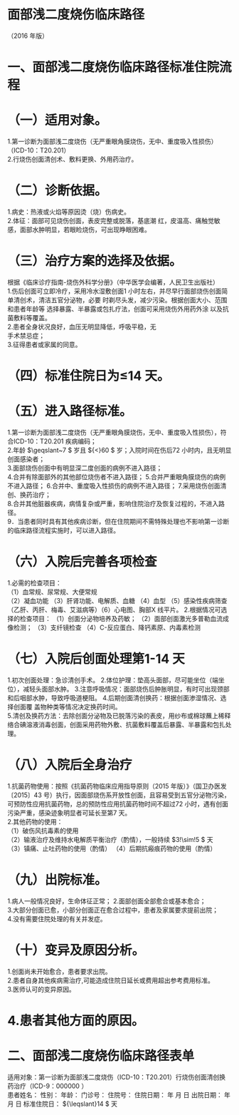 # 面部浅二度烧伤临床路径  
（2016 年版）  
# 一、面部浅二度烧伤临床路径标准住院流程  
# （一）适用对象。  
1.第一诊断为面部浅二度烧伤（无严重眼角膜烧伤，无中、重度吸入性损伤）（ICD-10：T20.201）  
2.行烧伤创面清创术、敷料更换、外用药治疗。  
# （二）诊断依据。  
1.病史：热液或火焰等原因烫（烧）伤病史。  
2.体征：面部可见烧伤创面，表皮完整或脱落，基底潮 红，皮温高、痛触觉敏感，面部水肿明显，若眼睑烧伤，可出现睁眼困难。  
# （三）治疗方案的选择及依据。  
根据《临床诊疗指南-烧伤外科学分册》（中华医学会编著，人民卫生出版社）  
1.伤后创面可立即冷疗，采用冷水湿敷创面1 小时左右，并尽早行面部烧伤创面简单清创术，清洁五官分泌物，必要 时剃尽头发，减少污染。根据创面大小、范围和患者年龄等 选择暴露、半暴露或包扎疗法，创面可采用烧伤外用药外涂 以及抗菌敷料等覆盖。  
2.患者全身状况良好，血压无明显降低，呼吸平稳，无  
手术禁忌症；  
3.征得患者或家属的同意。  
# （四）标准住院日为≤14 天。  
# （五）进入路径标准。  
1.第一诊断为面部浅二度烧伤（无严重眼角膜烧伤，无中、重度吸入性损伤），符合ICD-10：T20.201 疾病编码；  
2.年龄 $\geqslant~7 $ 岁且 ${<}60 $ 岁；入院时间在伤后72 小时内，且无明显创面感染者；  
3.面部烧伤创面中有明显深二度创面的病例不进入路径；  
4.合并有除面部外的其他部位烧伤者不进入路径； 5.合并严重眼角膜烧伤的病例不进入路径； 6.合并中、重度吸入性损伤的病例不进入路径； 7.采用烧伤创面清创、换药治疗；  
8.合并其他脏器疾病，病情复杂或严重，影响住院治疗及恢复过程的，不进入路径。  
9．当患者同时具有其他疾病诊断，但在住院期间不需特殊处理也不影响第一诊断的临床路径流程实施时，可以进入路径。  
# （六）入院后完善各项检查  
1.必需的检查项目：  
（1）血常规、尿常规、大便常规  
（2）凝血功能 （3）肝肾功能、电解质、血糖 （4）血型 （5）感染性疾病筛查（乙肝、丙肝、梅毒、艾滋病等）（6）心电图、胸部X 线平片。 2.根据情况可选择的检查项目： （1）创面分泌物培养及药敏； （2）面部创面激光多普勒血流成像检测； （3）支纤镜检查 （4）C-反应蛋白、降钙素原、内毒素检测  
# （七）入院后创面处理第1-14 天  
1.初次创面处理：急诊清创手术。 2.体位护理：垫高头面部，尽可能坐位（端坐位），减轻头面部水肿。 3.注意呼吸情况：面部烧伤后肿胀明显，有时可出现颈部和后咽部水肿，导致呼吸道梗阻。 4.后期创面清创换药：根据创面渗湿情况、选择创面覆 盖物种类等情况决定换药时间。  
5.清创及换药方法：去除创面分泌物及已脱落污染的表皮，用纱布或棉球蘸上稀释络合碘溶液消毒创面，创面采用药物外敷、抗菌敷料覆盖后暴露、半暴露和包扎处理。  
# （八）入院后全身治疗  
1.抗菌药物使用：按照《抗菌药物临床应用指导原则（2015 年版）》（国卫办医发〔2015〕43 号）执行，因面部烧伤系开放性创面，且容易受到五官分泌物污染，可预防性应用抗菌药物，总的预防性应用抗菌药物时间不超过72 小时，遇有创面污染严重，感染迹象明显者可延长至第7 天。  
2.其他药物的使用：  
（1）破伤风抗毒素的使用  
（2）输液治疗及维持水电解质平衡治疗（酌情），一般持续 $3\!\sim\!5 $ 天  
（3）镇痛、止吐药物的使用（酌情） （4）后期抗瘢痕药物的使用（酌情）  
# （九）出院标准。  
1.病人一般情况良好，生命体征正常； 2.面部创面全部愈合或基本愈合；  
3.大部分创面已愈，小部分创面正在愈合过程中，患者及家属要求提前出院；  
4.没有需要住院处理的有关并发症。  
# （十）变异及原因分析。  
1.创面尚未开始愈合，患者要求出院。  
2.患者自身其他疾病需治疗,可能造成住院日延长或费用超出参考费用标准。  
3.医师认可的变异原因。  
# 4.患者其他方面的原因。  
# 二、面部浅二度烧伤临床路径表单  
适用对象：第一诊断为面部浅二度烧伤（ICD-10：T20.201）行烧伤创面清创换药治疗（ICD-9：000000 ）  
患者姓名：         性别：     年龄：     门诊号：        住院号：          住院日期：    年  月   日 出院日期：    年   月   日  标准住院日： ${\leqslant}14 $  天  
